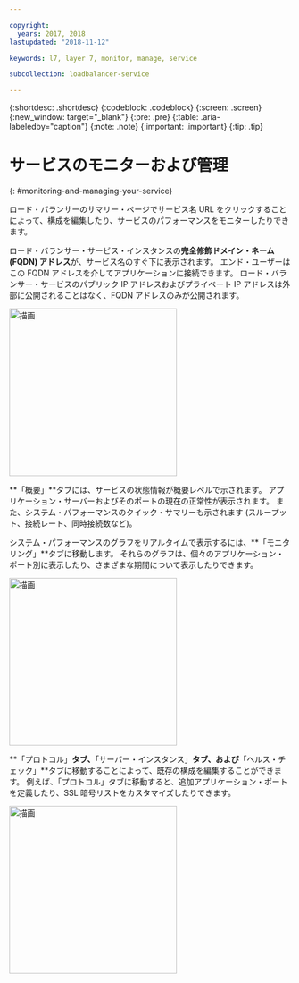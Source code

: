 ```yaml
---

copyright:
  years: 2017, 2018
lastupdated: "2018-11-12"

keywords: l7, layer 7, monitor, manage, service

subcollection: loadbalancer-service

---
```


{:shortdesc: .shortdesc}
{:codeblock: .codeblock}
{:screen: .screen}
{:new_window: target="_blank"}
{:pre: .pre}
{:table: .aria-labeledby="caption"}
{:note: .note}
{:important: .important}
{:tip: .tip}

# サービスのモニターおよび管理
{: #monitoring-and-managing-your-service}

ロード・バランサーのサマリー・ページでサービス名 URL をクリックすることによって、構成を編集したり、サービスのパフォーマンスをモニターしたりできます。

ロード・バランサー・サービス・インスタンスの**完全修飾ドメイン・ネーム (FQDN) アドレス**が、サービス名のすぐ下に表示されます。 エンド・ユーザーはこの FQDN アドレスを介してアプリケーションに接続できます。 ロード・バランサー・サービスのパブリック IP アドレスおよびプライベート IP アドレスは外部に公開されることはなく、FQDN アドレスのみが公開されます。

<img src="images/fqdn-address.png" alt="描画" style="width: 300px;"/>

**「概要」**タブには、サービスの状態情報が概要レベルで示されます。 アプリケーション・サーバーおよびそのポートの現在の正常性が表示されます。 また、システム・パフォーマンスのクイック・サマリーも示されます (スループット、接続レート、同時接続数など)。

システム・パフォーマンスのグラフをリアルタイムで表示するには、**「モニタリング」**タブに移動します。 それらのグラフは、個々のアプリケーション・ポート別に表示したり、さまざまな期間について表示したりできます。

<img src="images/monitor-lb.png" alt="描画" style="width: 300px;"/>

**「プロトコル」**タブ、**「サーバー・インスタンス」**タブ、および**「ヘルス・チェック」**タブに移動することによって、既存の構成を編集することができます。 例えば、「プロトコル」タブに移動すると、追加アプリケーション・ポートを定義したり、SSL 暗号リストをカスタマイズしたりできます。

<img src="images/protocols-monitor.png" alt="描画" style="width: 300px;"/>
